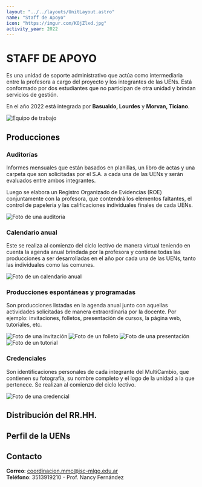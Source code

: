 ```yaml
---
layout: "../../layouts/UnitLayout.astro"
name: "Staff de Apoyo"
icon: "https://imgur.com/KOjZlxd.jpg"
activity_year: 2022
---
```


# STAFF DE APOYO

Es una unidad de soporte administrativo que actúa como intermediaria entre la profesora a cargo del proyecto y los integrantes de las UENs. Está conformado por dos estudiantes que no participan de otra unidad y brindan servicios de gestión.

En el año 2022 está integrada por **Basualdo, Lourdes** y **Morvan, Ticiano**.

![Equipo de trabajo]()

## Producciones

### Auditorías

Informes mensuales que están basados en planillas, un libro de actas y una carpeta que son solicitadas por el S.A. a cada una de las UENs y serán evaluados entre ambos integrantes.

Luego se elabora un Registro Organizado de Evidencias (ROE) conjuntamente con la profesora, que contendrá los elementos faltantes, el control de papelería y las calificaciones individuales finales de cada UENs.

![Foto de una auditoría]()

### Calendario anual

Este se realiza al comienzo del ciclo lectivo de manera virtual teniendo en cuenta la agenda anual brindada por la profesora y contiene todas las producciones a ser desarrolladas en el año por cada una de las UENs, tanto las individuales como las comunes.

![Foto de un calendario anual]()

### Producciones espontáneas y programadas

Son producciones listadas en la agenda anual junto con aquellas actividades solicitadas de manera extraordinaria por la docente. Por ejemplo: invitaciones, folletos, presentación de cursos, la página web, tutoriales, etc.

![Foto de una invitación]()
![Foto de un folleto]()
![Foto de una presentación]()
![Foto de un tutorial]()

### Credenciales

Son identificaciones personales de cada integrante del MultiCambio, que contienen su fotografía, su nombre completo y el logo de la unidad a la que pertenece. Se realizan al comienzo del ciclo lectivo.

![Foto de una credencial]()

## Distribución del RR.HH.

## Perfil de la UENs

## Contacto

**Correo**: coordinacion.mmc@isc-mlgo.edu.ar  
**Teléfono**: 3513919210 - Prof. Nancy Fernández
